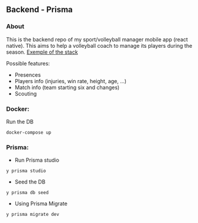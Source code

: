 ## Backend - Prisma

### About
This is the backend repo of my sport/volleyball manager mobile app (react native). This aims to help a volleyball coach to manage its players during the season.
[Exemple of the stack](https://github.com/prisma/prisma-examples/blob/latest/typescript/rest-express/src/index.ts)

Possible features:
- Presences
- Players info (injuries, win rate, height, age, ...)
- Match info (team starting six and changes)
- Scouting

### Docker:
Run the DB
```shell
docker-compose up
```

### Prisma:
- Run Prisma studio
```shell
y prisma studio
```
- Seed the DB
```shell
y prisma db seed
```
- Using Prisma Migrate 
```shell
y prisma migrate dev
```
